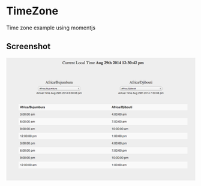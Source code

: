 TimeZone
========

Time zone example using momentjs


Screenshot
-----------

<img src="https://raw.githubusercontent.com/BlaShadow/TimeZone/master/Timezone.png" title="home" />
